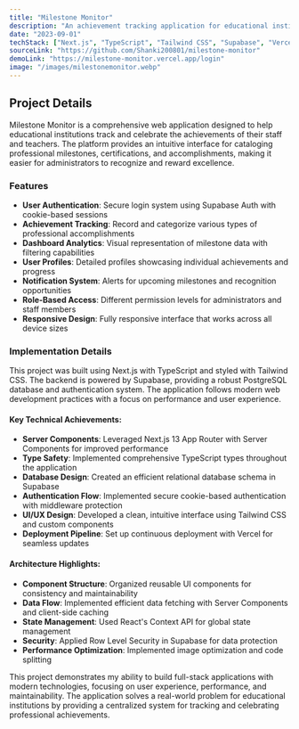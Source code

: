 ```yaml
---
title: "Milestone Monitor"
description: "An achievement tracking application for educational institutions to monitor staff and teacher accomplishments"
date: "2023-09-01"
techStack: ["Next.js", "TypeScript", "Tailwind CSS", "Supabase", "Vercel"]
sourceLink: "https://github.com/Shanki200801/milestone-monitor"
demoLink: "https://milestone-monitor.vercel.app/login"
image: "/images/milestonemonitor.webp"
---
```


## Project Details

Milestone Monitor is a comprehensive web application designed to help educational institutions track and celebrate the achievements of their staff and teachers. The platform provides an intuitive interface for cataloging professional milestones, certifications, and accomplishments, making it easier for administrators to recognize and reward excellence.

### Features

- **User Authentication**: Secure login system using Supabase Auth with cookie-based sessions
- **Achievement Tracking**: Record and categorize various types of professional accomplishments
- **Dashboard Analytics**: Visual representation of milestone data with filtering capabilities
- **User Profiles**: Detailed profiles showcasing individual achievements and progress
- **Notification System**: Alerts for upcoming milestones and recognition opportunities
- **Role-Based Access**: Different permission levels for administrators and staff members
- **Responsive Design**: Fully responsive interface that works across all device sizes

### Implementation Details

This project was built using Next.js with TypeScript and styled with Tailwind CSS. The backend is powered by Supabase, providing a robust PostgreSQL database and authentication system. The application follows modern web development practices with a focus on performance and user experience.

#### Key Technical Achievements:

- **Server Components**: Leveraged Next.js 13 App Router with Server Components for improved performance
- **Type Safety**: Implemented comprehensive TypeScript types throughout the application
- **Database Design**: Created an efficient relational database schema in Supabase
- **Authentication Flow**: Implemented secure cookie-based authentication with middleware protection
- **UI/UX Design**: Developed a clean, intuitive interface using Tailwind CSS and custom components
- **Deployment Pipeline**: Set up continuous deployment with Vercel for seamless updates

#### Architecture Highlights:

- **Component Structure**: Organized reusable UI components for consistency and maintainability
- **Data Flow**: Implemented efficient data fetching with Server Components and client-side caching
- **State Management**: Used React's Context API for global state management
- **Security**: Applied Row Level Security in Supabase for data protection
- **Performance Optimization**: Implemented image optimization and code splitting

This project demonstrates my ability to build full-stack applications with modern technologies, focusing on user experience, performance, and maintainability. The application solves a real-world problem for educational institutions by providing a centralized system for tracking and celebrating professional achievements. 